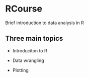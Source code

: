 # RCourse
Brief introduction to data analysis in R

## Three main topics

- Introduciton to R

- Data wrangling

- Plotting